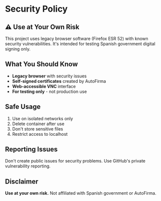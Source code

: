 # Security Policy

## ⚠️ Use at Your Own Risk

This project uses legacy browser software (Firefox ESR 52) with known security vulnerabilities. It's intended for testing Spanish government digital signing only.

## What You Should Know

- **Legacy browser** with security issues
- **Self-signed certificates** created by AutoFirma
- **Web-accessible VNC** interface
- **For testing only** - not production use

## Safe Usage

1. Use on isolated networks only
2. Delete container after use
3. Don't store sensitive files
4. Restrict access to localhost

## Reporting Issues

Don't create public issues for security problems. Use GitHub's private vulnerability reporting.

## Disclaimer

**Use at your own risk.** Not affiliated with Spanish government or AutoFirma.